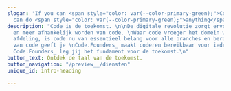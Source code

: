 ```yaml
---
slogan: 'If you can <span style="color: var(--color-primary-green);">Code</span> you
  can do <span style="color: var(--color-primary-green);">anything</span>.'
description: "Code is de toekomst. \n\nDe digitale revolutie zorgt ervoor dat we meer
  en meer afhankelijk worden van code. \nWaar code vroeger het domein was van de IT
  afdeling, is code nu van essentieel belang voor alle branches en beroepen. Het beheersen
  van code geeft je \nCode.Founders_ maakt coderen bereikbaar voor iedereen.\n\nBij
  Code.Founders_ leg jij het fundament voor de toekomst.\n"
button_text: Ontdek de taal van de toekomst.
button_navigation: "/preview__/diensten"
unique_id: intro-heading

---
```


